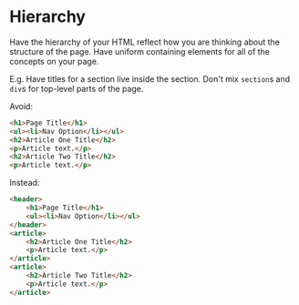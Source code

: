 # Hierarchy
Have the hierarchy of your HTML reflect how you are thinking about the structure of the page.
Have uniform containing elements for all of the concepts on your page.

E.g. Have titles for a section live inside the section.
Don't mix `section`s and `div`s for top-level parts of the page.

Avoid:
```html
<h1>Page Title</h1>
<ul><li>Nav Option</li></ul>
<h2>Article One Title</h2>
<p>Article text.</p>
<h2>Article Two Title</h2>
<p>Article text.</p>
```

Instead:
```html
<header>
    <h1>Page Title</h1>
    <ul><li>Nav Option</li></ul>
</header>
<article>
    <h2>Article One Title</h2>
    <p>Article text.</p>
</article>
<article>
    <h2>Article Two Title</h2>
    <p>Article text.</p>
</article>
```
